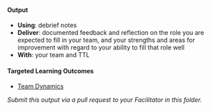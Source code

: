 #### Output
- **Using**: debrief notes
- **Deliver**: documented feedback and reflection on the role you are expected to fill in your team, and your strengths and areas for improvement with regard to your ability to fill that role well
- **With**: your team and TTL

#### Targeted Learning Outcomes
- [Team Dynamics](https://github.com/andela/learningmap/tree/master/Phase-C/Entry-level%20Developer/Curriculum/19%20-%20Team%20Dynamics)

*Submit this output via a pull request to your Facilitator in this folder.*